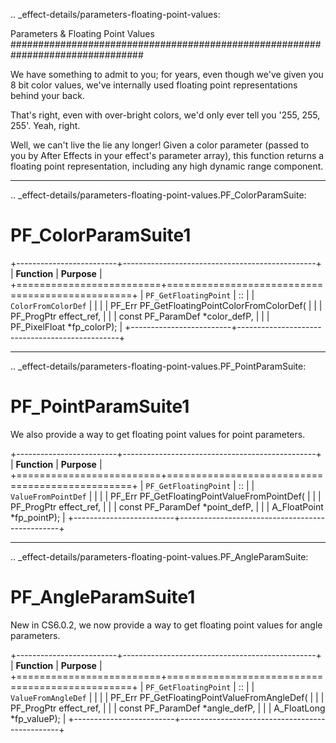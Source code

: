 .. _effect-details/parameters-floating-point-values:

Parameters & Floating Point Values
################################################################################

We have something to admit to you; for years, even though we've given you 8 bit color values, we've internally used floating point representations behind your back.

That's right, even with over-bright colors, we'd only ever tell you '255, 255, 255'. Yeah, right.

Well, we can't live the lie any longer! Given a color parameter (passed to you by After Effects in your effect's parameter array), this function returns a floating point representation, including any high dynamic range component.

----

.. _effect-details/parameters-floating-point-values.PF_ColorParamSuite:

PF_ColorParamSuite1
================================================================================

+-------------------------+------------------------------------------------+
|      **Function**       |                 **Purpose**                    |
+=========================+================================================+
| ``PF_GetFloatingPoint`` | ::                                             |
| ``ColorFromColorDef``   |                                                |
|                         |   PF_Err PF_GetFloatingPointColorFromColorDef( |
|                         |     PF_ProgPtr         effect_ref,             |
|                         |     const PF_ParamDef  *color_defP,            |
|                         |     PF_PixelFloat      *fp_colorP);            |
+-------------------------+------------------------------------------------+

----

.. _effect-details/parameters-floating-point-values.PF_PointParamSuite:

PF_PointParamSuite1
================================================================================

We also provide a way to get floating point values for point parameters.

+-------------------------+------------------------------------------------+
|      **Function**       |                 **Purpose**                    |
+=========================+================================================+
| ``PF_GetFloatingPoint`` | ::                                             |
| ``ValueFromPointDef``   |                                                |
|                         |   PF_Err PF_GetFloatingPointValueFromPointDef( |
|                         |     PF_ProgPtr         effect_ref,             |
|                         |     const PF_ParamDef  *point_defP,            |
|                         |     A_FloatPoint       *fp_pointP);            |
+-------------------------+------------------------------------------------+

----

.. _effect-details/parameters-floating-point-values.PF_AngleParamSuite:

PF_AngleParamSuite1
================================================================================

New in CS6.0.2, we now provide a way to get floating point values for angle parameters.

+-------------------------+------------------------------------------------+
|      **Function**       |                 **Purpose**                    |
+=========================+================================================+
| ``PF_GetFloatingPoint`` | ::                                             |
| ``ValueFromAngleDef``   |                                                |
|                         |   PF_Err PF_GetFloatingPointValueFromAngleDef( |
|                         |     PF_ProgPtr         effect_ref,             |
|                         |     const PF_ParamDef  *angle_defP,            |
|                         |     A_FloatLong        *fp_valueP);            |
+-------------------------+------------------------------------------------+
